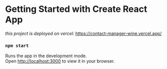 # Getting Started with Create React App

*this project is deployed on vercel:* https://contact-manager-wine.vercel.app/



### `npm start`

Runs the app in the development mode.\
Open [http://localhost:3000](http://localhost:3000) to view it in your browser.
